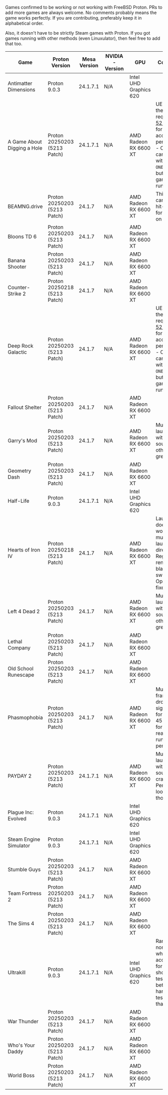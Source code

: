 Games confirmed to be working or not working with FreeBSD Proton. PRs to add more games are always welcome.
No comments probably means the game works perfectly.
If you are contributing, preferably keep it in alphabetical order.

Also, it doesn't have to be strictly Steam games with Proton. If you got games running with other methods (even Linuxulator), then feel free to add that too.

  Game | Proton Version | Mesa Version | NVIDIA-Version | GPU | Comments
  ------------ | ------------- | ------------------------ | ------------- | ------------- | -------------
Antimatter Dimensions | Proton 9.0.3 | 24.1.7.1 | N/A | Intel UHD Graphics 620 | 
A Game About Digging a Hole | Proton 20250203 (5213 Patch) | 24.1.7.1 | N/A | AMD Radeon RX 6600 XT | UE Game, therefore requires [5213 Patch](https://gitlab.winehq.org/wine/wine/-/merge_requests/5213/diffs) for acceptable performance - Otherwise can be run with ```-ONETHREAD```, but the game won't run well.
BEAMNG.drive | Proton 20250203 (5213 Patch) | 24.1.7 | N/A | AMD Radeon RX 6600 XT | This game can be very hit-or-miss for people on FreeBSD.
Bloons TD 6 | Proton 20250203 (5213 Patch) | 24.1.7 | N/A | AMD Radeon RX 6600 XT |
Banana Shooter | Proton 20250203 (5213 Patch) | 24.1.7 | N/A | AMD Radeon RX 6600 XT |
Counter-Strike 2| Proton 20250218 (5213 Patch) | 24.1.7 | N/A | AMD Radeon RX 6600 XT | 
Deep Rock Galactic | Proton 20250203 (5213 Patch)  | 24.1.7 | N/A | AMD Radeon RX 6600 XT | UE Game, therefore requires [5213 Patch](https://gitlab.winehq.org/wine/wine/-/merge_requests/5213/diffs) for acceptable performance - Otherwise can be run with ```-ONETHREAD```, but the game won't run well.
Fallout Shelter | Proton 20250203 (5213 Patch)  | 24.1.7 | N/A | AMD Radeon RX 6600 XT | 
Garry's Mod | Proton 20250203 (5213 Patch)  | 24.1.7 | N/A | AMD Radeon RX 6600 XT | Must be launched with OSS for sound - otherwise great
Geometry Dash | Proton 20250203 (5213 Patch)  | 24.1.7 | N/A | AMD Radeon RX 6600 XT | 
Half-Life | Proton 9.0.3 | 24.1.7.1 | N/A | Intel UHD Graphics 620 | 
Hearts of Iron IV | Proton 20250218 (5213 Patch) | 24.1.7 | N/A | AMD Radeon RX 6600 XT | Launcher doesn't work, game must be launched directly. Regular renderer has black map; switching to OpenGL fixes it.
Left 4 Dead 2 | Proton 20250203 (5213 Patch)  | 24.1.7 | N/A | AMD Radeon RX 6600 XT | Must be launched with OSS for sound - otherwise great
Lethal Company | Proton 20250203 (5213 Patch)  | 24.1.7 | N/A | AMD Radeon RX 6600 XT | 
Old School Runescape | Proton 20250203 (5213 Patch)  | 24.1.7 | N/A | AMD Radeon RX 6600 XT | 
Phasmophobia | Proton 20250203 (5213 Patch)  | 24.1.7 | N/A | AMD Radeon RX 6600 XT | Multiplayer framerate drops significantly for the first 45 seconds for some reason, then runs perfectly. 
PAYDAY 2 | Proton 20250203 (5213 Patch) | 24.1.7.1 | N/A | AMD Radeon RX 6600 XT | Must be launched with OSS for sound; audio crackling. Performance looks good, though.
Plague Inc: Evolved | Proton 9.0.3 | 24.1.7.1 | N/A | Intel UHD Graphics 620 | 
Steam Engine Simulator | Proton 9.0.3 | 24.1.7.1 | N/A | Intel UHD Graphics 620 | 
Stumble Guys | Proton 20250203 (5213 Patch)  | 24.1.7 | N/A | AMD Radeon RX 6600 XT | 
Team Fortress 2 | Proton 20250203 (5213 Patch)  | 24.1.7 | N/A | AMD Radeon RX 6600 XT | 
The Sims 4 | Proton 20250203 (5213 Patch)  | 24.1.7 | N/A | AMD Radeon RX 6600 XT | 
Ultrakill | Proton 9.0.3 | 24.1.7.1 | N/A | Intel UHD Graphics 620 | Ran normally when accounting for GPU, should be tested on better hardware to test whether that scales.
War Thunder | Proton 20250203 (5213 Patch)  | 24.1.7 | N/A | AMD Radeon RX 6600 XT | 
Who's Your Daddy | Proton 20250203 (5213 Patch)  | 24.1.7 | N/A | AMD Radeon RX 6600 XT | 
World Boss | Proton 20250203 (5213 Patch)  | 24.1.7 | N/A | AMD Radeon RX 6600 XT | 
